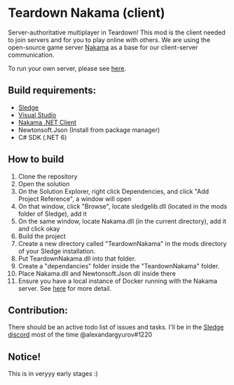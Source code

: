 # Teardown Nakama (client)
Server-authoritative multiplayer in Teardown! This mod is the client needed to join servers and for you to play online with others.
We are using the open-source game server [Nakama](https://heroiclabs.com/docs/nakama/getting-started/docker-quickstart/) as a base for our client-server communication.

To run your own server, please see [here](#).

## Build requirements:
* [Sledge](https://github.com/44lr/sledge)
* [Visual Studio](https://visualstudio.microsoft.com/)
* [Nakama .NET Client](https://github.com/heroiclabs/nakama-dotnet)
* Newtonsoft.Json (Install from package manager)
* C# SDK (.NET 6)

## How to build
1. Clone the repository
2. Open the solution
3. On the Solution Explorer, right click Dependencies, and click "Add Project Reference", a window will open
4. On that window, click "Browse", locate sledgelib.dll (located in the mods folder of Sledge), add it
4. On the same window, locate Nakama.dll (in the current directory), add it and click okay
5. Build the project
6. Create a new directory called "TeardownNakama" in the mods directory of your Sledge installation.
7. Put TeardownNakama.dll into that folder.
8. Create a "dependancies" folder inside the "TeardownNakama" folder.
9. Place Nakama.dll and Newtonsoft.Json dll inside there
10. Ensure you have a local instance of Docker running with the Nakama server. See [here](#) for more detail. 

## Contribution:
There should be an active todo list of issues and tasks.
I'll be in the [Sledge discord](https://discord.gg/mgMtkGNt) most of the time @alexandargyurov#1220

## Notice!
This is in veryyy early stages :) 